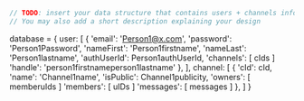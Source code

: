 ```javascript
// TODO: insert your data structure that contains users + channels info here
// You may also add a short description explaining your design
```

database = {
    user: [
        {
            'email': 'Person1@x.com',
            'password': 'Person1Password',
            'nameFirst': 'Person1firstname',
            'nameLast': 'Person1lastname',
            'authUserId': Person1authUserId,
            'channels': [ cIds ]
            'handle': 'person1firstnameperson1lastname'
        },
    ],
    channel: [
        {
            'cId': cId,
            'name': 'Channel1name',
            'isPublic': Channel1publicity,
            'owners': [ memberuIds ]
            'members': [ uIDs ]
            'messages': [ messages ]
        },
    ]
}

